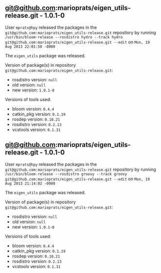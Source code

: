 ## git@github.com:marioprats/eigen_utils-release.git - 1.0.1-0

User `mprats@hpy` released the packages in the `git@github.com:marioprats/eigen_utils-release.git` repository by running `/usr/bin/bloom-release --rosdistro hydro --track hydro git@github.com:marioprats/eigen_utils-release.git --edit` on `Mon, 19 Aug 2013 22:01:58 -0000`

The `eigen_utils` package was released.

Version of package(s) in repository `git@github.com:marioprats/eigen_utils-release.git`:
- rosdistro version: `null`
- old version: `null`
- new version: `1.0.1-0`

Versions of tools used:
- bloom version: `0.4.4`
- catkin_pkg version: `0.1.19`
- rosdep version: `0.10.21`
- rosdistro version: `0.2.13`
- vcstools version: `0.1.31`


## git@github.com:marioprats/eigen_utils-release.git - 1.0.1-0

User `mprats@hpy` released the packages in the `git@github.com:marioprats/eigen_utils-release.git` repository by running `/usr/bin/bloom-release --rosdistro groovy --track groovy git@github.com:marioprats/eigen_utils-release.git --edit` on `Mon, 19 Aug 2013 21:14:02 -0000`

The `eigen_utils` package was released.

Version of package(s) in repository `git@github.com:marioprats/eigen_utils-release.git`:
- rosdistro version: `null`
- old version: `null`
- new version: `1.0.1-0`

Versions of tools used:
- bloom version: `0.4.4`
- catkin_pkg version: `0.1.19`
- rosdep version: `0.10.21`
- rosdistro version: `0.2.13`
- vcstools version: `0.1.31`


